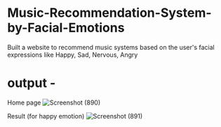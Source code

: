 # Music-Recommendation-System-by-Facial-Emotions
Built a website to recommend music systems based on the user's facial expressions like Happy, Sad, Nervous, Angry

# output -
Home page
![Screenshot (890)](https://github.com/githubAarti/Music-Recommendation-System-by-Facial-Emotions/assets/127707884/6f96db0f-722b-4d8e-a77c-e8373fdab9fa)

Result (for happy emotion)
![Screenshot (891)](https://github.com/githubAarti/Music-Recommendation-System-by-Facial-Emotions/assets/127707884/6f18691a-999c-4e59-a2e0-b31572ec4138)
